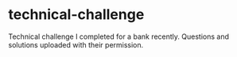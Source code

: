 # technical-challenge
Technical challenge I completed for a bank recently. Questions and solutions uploaded with their permission.
